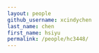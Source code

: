 ```yaml
---
layout: people
github_username: xcindychen
last_name: chen
first_name: hsiyu
permalink: /people/hc3448/
---
```

